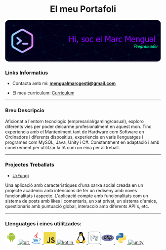 <h1 align="center">El meu Portafoli</h1>
<img src="github-header-image.png">

<h3>Links Informatius</h3>

- Contacta amb mi: **mengualmarcgesti@gmail.com**

- El meu curriculum: [Curriculum](https://drive.google.com/file/d/17cAyvmDolAMWCJCGojNiMb6TPnvxUhsI/view?usp=sharing)

<hr>

<h3>Breu Descripcio</h3>

Aficionat a l'entorn tecnologic (empresarial/gaming/casual), exploro diferents vies per poder deicarme profesionalment en aquest mon. Tinc experiencia amb el Manteniment tant de Hardware com Software en Ordinadors i diferents dispositius, experiencia en varis llenguatges i programes com MySQL, Java, Unity i C#. Constantment en adaptació i amb coneixement per utilitzar la IA com un eina per al treball.

<hr>

<h3>Projectes Treballats</h3>

- [UrFungi](https://github.com/Voldwyce/Urfungi)

Una aplicació amb caracteristiques d'una xarxa social creada en un projecte academic amb intencions de fer un rediseny amb noves funcionalitats i aspecte. L'aplicació compte amb funcionalitats com un sistema de posts amb likes i comentaris, un xat privat, un sistema d'amics, questionaris amb puntuació global, interacció amb diferents API's, etc.

<hr>

<h3 align="left">Llenguatges i eines utilitzades:</h3>
<p align="left"> <a href="https://developer.android.com" target="_blank" rel="noreferrer"> <img src="https://raw.githubusercontent.com/devicons/devicon/master/icons/android/android-original-wordmark.svg" alt="android" width="40" height="40"/> </a> <a href="https://git-scm.com/" target="_blank" rel="noreferrer"> <img src="https://www.vectorlogo.zone/logos/git-scm/git-scm-icon.svg" alt="git" width="40" height="40"/> </a> <a href="https://www.java.com" target="_blank" rel="noreferrer"> <img src="https://raw.githubusercontent.com/devicons/devicon/master/icons/java/java-original.svg" alt="java" width="40" height="40"/> </a> <a href="https://developer.mozilla.org/en-US/docs/Web/JavaScript" target="_blank" rel="noreferrer"> <img src="https://raw.githubusercontent.com/devicons/devicon/master/icons/javascript/javascript-original.svg" alt="javascript" width="40" height="40"/> </a> <a href="https://kotlinlang.org" target="_blank" rel="noreferrer"> <img src="https://www.vectorlogo.zone/logos/kotlinlang/kotlinlang-icon.svg" alt="kotlin" width="40" height="40"/> </a> <a href="https://www.linux.org/" target="_blank" rel="noreferrer"> <img src="https://raw.githubusercontent.com/devicons/devicon/master/icons/linux/linux-original.svg" alt="linux" width="40" height="40"/> </a> <a href="https://www.photoshop.com/en" target="_blank" rel="noreferrer"> <img src="https://raw.githubusercontent.com/devicons/devicon/master/icons/photoshop/photoshop-line.svg" alt="photoshop" width="40" height="40"/> </a> <a href="https://www.php.net" target="_blank" rel="noreferrer"> <img src="https://raw.githubusercontent.com/devicons/devicon/master/icons/php/php-original.svg" alt="php" width="40" height="40"/> </a> <a href="https://www.python.org" target="_blank" rel="noreferrer"> <img src="https://raw.githubusercontent.com/devicons/devicon/master/icons/python/python-original.svg" alt="python" width="40" height="40"/> </a> <a href="https://unity.com/" target="_blank" rel="noreferrer"> <img src="https://www.vectorlogo.zone/logos/unity3d/unity3d-icon.svg" alt="unity" width="40" height="40"/> </a> </p>

